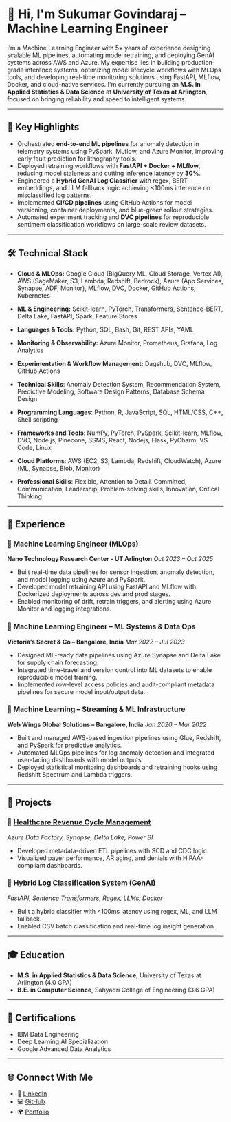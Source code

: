 # 👋 Hi, I'm Sukumar Govindaraj – Machine Learning Engineer

I’m a Machine Learning Engineer with 5+ years of experience designing scalable ML pipelines, automating model retraining, and deploying GenAI systems across AWS and Azure. My expertise lies in building production-grade inference systems, optimizing model lifecycle workflows with MLOps tools, and developing real-time monitoring solutions using FastAPI, MLflow, Docker, and cloud-native services. I'm currently pursuing an **M.S. in Applied Statistics & Data Science** at **University of Texas at Arlington**, focused on bringing reliability and speed to intelligent systems.

---

## 🌟 Key Highlights

* Orchestrated **end-to-end ML pipelines** for anomaly detection in telemetry systems using PySpark, MLflow, and Azure Monitor, improving early fault prediction for lithography tools.
* Deployed retraining workflows with **FastAPI + Docker + MLflow**, reducing model staleness and cutting inference latency by **30%**.
* Engineered a **Hybrid GenAI Log Classifier** with regex, BERT embeddings, and LLM fallback logic achieving <100ms inference on misclassified log patterns.
* Implemented **CI/CD pipelines** using GitHub Actions for model versioning, container deployments, and blue-green rollout strategies.
* Automated experiment tracking and **DVC pipelines** for reproducible sentiment classification workflows on large-scale review datasets.

---

## 🛠 Technical Stack

* **Cloud & MLOps:** Google Cloud (BigQuery ML, Cloud Storage, Vertex AI), AWS (SageMaker, S3, Lambda, Redshift, Bedrock), Azure (App Services, Synapse, ADF, Monitor), MLflow, DVC, Docker, GitHub Actions, Kubernetes
* **ML & Engineering:** Scikit-learn, PyTorch, Transformers, Sentence-BERT, Delta Lake, FastAPI, Spark, Feature Stores
* **Languages & Tools:** Python, SQL, Bash, Git, REST APIs, YAML
* **Monitoring & Observability:** Azure Monitor, Prometheus, Grafana, Log Analytics
* **Experimentation & Workflow Management:** Dagshub, DVC, MLflow, GitHub Actions

* **Technical Skills**:    	    Anomaly Detection System, Recommendation System, Predictive Modeling, Software Design Patterns, Database Schema Design
* **Programming Languages**:    Python, R, JavaScript, SQL, HTML/CSS, C++, Shell scripting
* **Frameworks and Tools**:     NumPy, PyTorch, PySpark, Scikit-learn, MLflow, DVC, Node.js, Pinecone, SSMS, React, Nodejs, Flask, PyCharm, VS Code, Linux
* **Cloud Platforms**: 	        AWS (EC2, S3, Lambda, Redshift, CloudWatch), Azure (ML, Synapse, Blob, Monitor)
* **Professional Skills**: 	    Flexible, Attention to Detail, Committed, Communication, Leadership, Problem-solving skills, Innovation, Critical Thinking


---

## 💼 Experience

### 🔹 Machine Learning Engineer (MLOps)

**Nano Technology Research Center - UT Arlington**
*Oct 2023 – Oct 2025*

* Built real-time data pipelines for sensor ingestion, anomaly detection, and model logging using Azure and PySpark.
* Developed model retraining API using FastAPI and MLflow with Dockerized deployments across dev and prod stages.
* Enabled monitoring of drift, retrain triggers, and alerting using Azure Monitor and logging integrations.

### 🔹 Machine Learning Engineer – ML Systems & Data Ops

**Victoria’s Secret & Co – Bangalore, India**
*Mar 2022 – Jul 2023*

* Designed ML-ready data pipelines using Azure Synapse and Delta Lake for supply chain forecasting.
* Integrated time-travel and version control into ML datasets to enable reproducible model training.
* Implemented row-level access policies and audit-compliant metadata pipelines for secure model input/output data.

### 🔹 Machine Learning – Streaming & ML Infrastructure

**Web Wings Global Solutions – Bangalore, India**
*Jan 2020 – Mar 2022*

* Built and managed AWS-based ingestion pipelines using Glue, Redshift, and PySpark for predictive analytics.
* Automated MLOps pipelines for log anomaly detection and integrated user-facing dashboards with model outputs.
* Deployed statistical monitoring dashboards and retraining hooks using Redshift Spectrum and Lambda triggers.

---

## 🧪 Projects

### 🔹 [Healthcare Revenue Cycle Management](https://github.com/sukumar-govindraj/healthcare-revenue-cycle-management--RCM--pipeline-prod)

*Azure Data Factory, Synapse, Delta Lake, Power BI*

* Developed metadata-driven ETL pipelines with SCD and CDC logic.
* Visualized payer performance, AR aging, and denials with HIPAA-compliant dashboards.

### 🔹 [Hybrid Log Classification System (GenAI)](https://github.com/sukumar-govindraj/Hybrid-Log-Classification-and-Monitoring-Sytem-Using-LLM-BERT)

*FastAPI, Sentence Transformers, Regex, LLMs, Docker*

* Built a hybrid classifier with <100ms latency using regex, ML, and LLM fallback.
* Enabled CSV batch classification and real-time log insight generation.

---

## 🎓 Education

* **M.S. in Applied Statistics & Data Science**, University of Texas at Arlington (4.0 GPA)
* **B.E. in Computer Science**, Sahyadri College of Engineering (3.6 GPA)

---

## 📜 Certifications

* IBM Data Engineering
* Deep Learning.AI Specialization
* Google Advanced Data Analytics

---

## 🌐 Connect With Me

* 💼 [LinkedIn](https://www.linkedin.com/in/sukumar-govindaraj-918ab7193/)
* 💻 [GitHub](https://github.com/sukumar-govindraj)
* 🌍 [Portfolio](https://sukumar-govindraj.github.io/)
